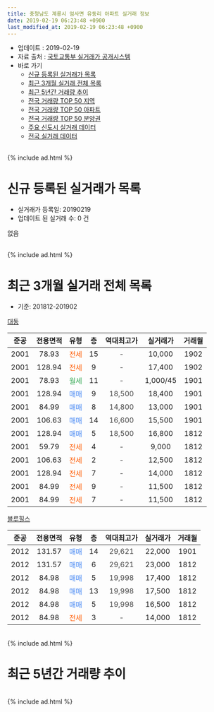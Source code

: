 ```yaml
---
title: 충청남도 계룡시 엄사면 유동리 아파트 실거래 정보
date: 2019-02-19 06:23:48 +0900
last_modified_at: 2019-02-19 06:23:48 +0900
---
```


* 업데이트 : 2019-02-19
* 자료 출처 : [국토교통부 실거래가 공개시스템](http://rt.molit.go.kr)
* 바로 가기
    * [신규 등록된 실거래가 목록](#신규-등록된-실거래가-목록)
    * [최근 3개월 실거래 전체 목록](#최근-3개월-실거래-전체-목록)
    * [최근 5년간 거래량 추이](#최근-5년간-거래량-추이)
    * [전국 거래량 TOP 50 지역](https://inasie.github.io/apt-trade-info/최근-3개월-전국에서-가장-거래가-많이-발생한-지역)
    * [전국 거래량 TOP 50 아파트](https://inasie.github.io/apt-trade-info/최근-3개월-전국에서-가장-거래가-많이-발생한-아파트)
    * [전국 거래량 TOP 50 분양권](https://inasie.github.io/apt-trade-info/최근-3개월-전국에서-가장-거래가-많이-발생한-분양권)
    * [주요 신도시 실거래 데이터](https://inasie.github.io/apt-trade-info/주요-신도시)
    * [전국 실거래 데이터](https://inasie.github.io/apt-trade-info/전국)
<br>
{% include ad.html %}
<br>

# 신규 등록된 실거래가 목록
* 실거래가 등록일: 20190219
* 업데이트 된 실거래 수: 0 건

없음

<br>
{% include ad.html %}
<br>

# 최근 3개월 실거래 전체 목록
* 기준: 201812-201902


[대동](https://search.naver.com/search.naver?query=%EC%B6%A9%EC%B2%AD%EB%82%A8%EB%8F%84+%EA%B3%84%EB%A3%A1%EC%8B%9C+%EC%97%84%EC%82%AC%EB%A9%B4+%EC%9C%A0%EB%8F%99%EB%A6%AC+%EB%8C%80%EB%8F%99)

|준공|전용면적|유형|층|역대최고가|실거래가|거래월|
|:---:|:---:|:---:|:---:|:---:|:---:|:---:|
|2001|78.93|<span style="color:#ff5a00">전세</span>|15|<span style="color:#444444">-</span>|10,000|1902|
|2001|128.94|<span style="color:#ff5a00">전세</span>|9|<span style="color:#444444">-</span>|17,400|1902|
|2001|78.93|<span style="color:#34a853">월세</span>|11|<span style="color:#444444">-</span>|1,000/45|1901|
|2001|128.94|<span style="color:#4285f3">매매</span>|9|<span style="color:#444444">18,500</span>|18,400|1901|
|2001|84.99|<span style="color:#4285f3">매매</span>|8|<span style="color:#444444">14,800</span>|13,000|1901|
|2001|106.63|<span style="color:#4285f3">매매</span>|14|<span style="color:#444444">16,600</span>|15,500|1901|
|2001|128.94|<span style="color:#4285f3">매매</span>|5|<span style="color:#444444">18,500</span>|16,800|1812|
|2001|59.79|<span style="color:#ff5a00">전세</span>|4|<span style="color:#444444">-</span>|9,000|1812|
|2001|106.63|<span style="color:#ff5a00">전세</span>|2|<span style="color:#444444">-</span>|12,500|1812|
|2001|128.94|<span style="color:#ff5a00">전세</span>|7|<span style="color:#444444">-</span>|14,000|1812|
|2001|84.99|<span style="color:#ff5a00">전세</span>|9|<span style="color:#444444">-</span>|11,500|1812|
|2001|84.99|<span style="color:#ff5a00">전세</span>|7|<span style="color:#444444">-</span>|11,500|1812|

[블루힐스](https://search.naver.com/search.naver?query=%EC%B6%A9%EC%B2%AD%EB%82%A8%EB%8F%84+%EA%B3%84%EB%A3%A1%EC%8B%9C+%EC%97%84%EC%82%AC%EB%A9%B4+%EC%9C%A0%EB%8F%99%EB%A6%AC+%EB%B8%94%EB%A3%A8%ED%9E%90%EC%8A%A4)

|준공|전용면적|유형|층|역대최고가|실거래가|거래월|
|:---:|:---:|:---:|:---:|:---:|:---:|:---:|
|2012|131.57|<span style="color:#4285f3">매매</span>|14|<span style="color:#444444">29,621</span>|22,000|1901|
|2012|131.57|<span style="color:#4285f3">매매</span>|6|<span style="color:#444444">29,621</span>|23,000|1812|
|2012|84.98|<span style="color:#4285f3">매매</span>|5|<span style="color:#444444">19,998</span>|17,400|1812|
|2012|84.98|<span style="color:#4285f3">매매</span>|13|<span style="color:#444444">19,998</span>|17,500|1812|
|2012|84.98|<span style="color:#4285f3">매매</span>|5|<span style="color:#444444">19,998</span>|16,500|1812|
|2012|84.98|<span style="color:#ff5a00">전세</span>|3|<span style="color:#444444">-</span>|14,000|1812|


<br>
{% include ad.html %}
<br>

# 최근 5년간 거래량 추이


<div style="width:100%;">
    <canvas id="deal_progress" height="200"></canvas>
</div>

<script>
new Chart(document.getElementById("deal_progress"), {
    type: 'line',
    data: {
        labels: ['201402','201403','201404','201405','201406','201407','201408','201409','201410','201411','201412','201501','201502','201503','201504','201505','201506','201507','201508','201509','201510','201511','201512','201601','201602','201603','201604','201605','201606','201607','201608','201609','201610','201611','201612','201701','201702','201703','201704','201705','201706','201707','201708','201709','201710','201711','201712','201801','201802','201803','201804','201805','201806','201807','201808','201809','201810','201811','201812','201901','201902'],
        datasets: [{
            label: '매매',
            pointRadius: 1,
            data: [6, 8, 4, 3, 2, 1, 5, 2, 2, 3, 2, 3, 3, 8, 2, 3, 5, 5, 8, 6, 7, 7, 6, 4, 2, 4, 3, 2, 0, 2, 1, 8, 26, 10, 11, 7, 8, 7, 2, 5, 28, 22, 6, 13, 9, 7, 7, 10, 8, 3, 3, 8, 1, 3, 6, 4, 7, 2, 5, 4, 0],
            borderColor: "rgba(255, 201, 14, 1)",
            backgroundColor: "rgba(255, 201, 14, 0.5)",
            fill: false,
            lineTension: 0
        },{
            label: '전월세',
            pointRadius: 1,
            data: [18, 6, 6, 8, 4, 5, 3, 4, 4, 8, 13, 9, 9, 5, 7, 4, 4, 4, 10, 4, 12, 8, 15, 10, 9, 6, 3, 0, 3, 2, 6, 3, 8, 7, 5, 5, 3, 5, 3, 1, 3, 3, 5, 1, 3, 5, 5, 7, 2, 3, 1, 1, 1, 3, 5, 2, 1, 3, 6, 1, 2],
            borderColor: "rgba(0, 141, 185, 1)",
            backgroundColor: "rgba(0, 141, 185, 0.5)",
            fill: false,
            lineTension: 0
        }
        ]
    },
    options: {
        responsive: true,
        title: {
            display: false
        },
        tooltips: {
            mode: 'index',
            intersect: false
        },
        hover: {
            mode: 'nearest',
            intersect: true
        },
        scales: {
            xAxes: [{
                display: true,
                scaleLabel: {
                    display: true,
                    labelString: '년/월'
                }
            }],
            yAxes: [{
                display: true,
                ticks: {
                    suggestedMin: 0,
                },
                scaleLabel: {
                    display: true,
                    labelString: '실거래 수'
                }
            }]
        }
    }
});

</script>


<br>
{% include ad.html %}
<br>

